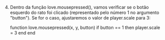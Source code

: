 4. Dentro da função love.mousepressed(), vamos verificar se o botão esquerdo do rato foi clicado (representado pelo número 1 no argumento "button"). Se for o caso, ajustaremos o valor de player.scale para 3:

	function love.mousepressed(x, y, button)
		if button == 1 then
			player.scale = 3
		end
	end